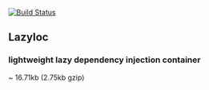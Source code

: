 [![Build Status](https://travis-ci.org/aregee/lazyIoc.svg?branch=master)](https://travis-ci.org/aregee/lazyIoc)
## LazyIoc
### lightweight lazy dependency injection container

~ 16.71kb (2.75kb gzip) 

